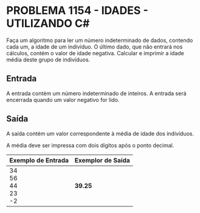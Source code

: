 # PROBLEMA 1154 - IDADES - UTILIZANDO C#

Faça um algoritmo para ler um número indeterminado de dados, contendo cada um, a idade de um indivíduo. O último dado, que não entrará nos cálculos, contém o valor de idade negativa. Calcular e imprimir a idade média deste grupo de indivíduos.

## Entrada
A entrada contém um número indeterminado de inteiros. A entrada será encerrada quando um valor negativo for lido.

## Saída
A saída contém um valor correspondente à média de idade dos indivíduos.

A média deve ser impressa com dois dígitos após o ponto decimal.


| Exemplo de Entrada        | Exemplor de Saída |
|---------------------------|-------------------|
| 34<br>56<br>44<br>23<br>-2| **39.25**         |